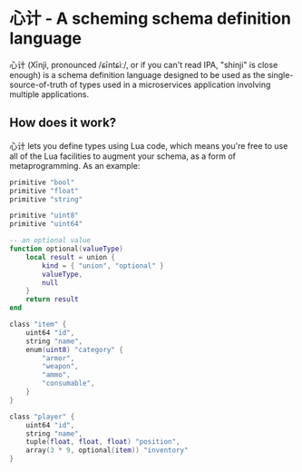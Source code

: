 # 心计 - A scheming schema definition language #

心计 (Xīnjì, pronounced /ɕīntɕìː/, or if you can't read IPA, "shinji" is close
enough) is a schema definition language designed to be used as the
single-source-of-truth of types used in a microservices application involving
multiple applications.

## How does it work? ##

心计 lets you define types using Lua code, which means you're free to use all of
the Lua facilities to augment your schema, as a form of metaprogramming. As an
example:

```lua
primitive "bool"
primitive "float"
primitive "string"

primitive "uint8"
primitive "uint64"

-- an optional value
function optional(valueType)
    local result = union {
        kind = { "union", "optional" }
        valueType,
        null
    }
    return result
end

class "item" {
    uint64 "id",
    string "name",
    enum(uint8) "category" {
        "armor",
        "weapon",
        "ammo",
        "consumable",
    }
}

class "player" {
    uint64 "id",
    string "name",
    tuple(float, float, float) "position",
    array(3 * 9, optional(item)) "inventory"
}
```

